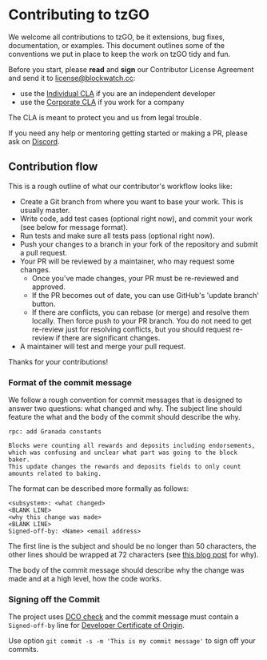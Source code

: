 # Contributing to tzGO

We welcome all contributions to tzGO, be it extensions, bug fixes, documentation, or examples. This document outlines some of the conventions we put in place to keep the work on tzGO tidy and fun.

Before you start, please **read** and **sign** our Contributor License Agreement and send it to license@blockwatch.cc:

- use the [Individual CLA](https://github.com/blockwatch-cc/CLA/blob/master/ICLA.pdf) if you are an independent developer
- use the [Corporate CLA](https://github.com/blockwatch-cc/CLA/blob/master/CCLA.pdf) if you work for a company

The CLA is meant to protect you and us from legal trouble.

If you need any help or mentoring getting started or making a PR, please ask on [Discord](https://discord.gg/D5e98Hw).


## Contribution flow

This is a rough outline of what our contributor's workflow looks like:

- Create a Git branch from where you want to base your work. This is usually master.
- Write code, add test cases (optional right now), and commit your work (see below for message format).
- Run tests and make sure all tests pass (optional right now).
- Push your changes to a branch in your fork of the repository and submit a pull request.
- Your PR will be reviewed by a maintainer, who may request some changes.
  * Once you've made changes, your PR must be re-reviewed and approved.
  * If the PR becomes out of date, you can use GitHub's 'update branch' button.
  * If there are conflicts, you can rebase (or merge) and resolve them locally. Then force push to your PR branch.
    You do not need to get re-review just for resolving conflicts, but you should request re-review if there are significant changes.
- A maintainer will test and merge your pull request.

Thanks for your contributions!

### Format of the commit message

We follow a rough convention for commit messages that is designed to answer two
questions: what changed and why. The subject line should feature the what and
the body of the commit should describe the why.

```
rpc: add Granada constants

Blocks were counting all rewards and deposits including endorsements,
which was confusing and unclear what part was going to the block baker.
This update changes the rewards and deposits fields to only count
amounts related to baking.
```

The format can be described more formally as follows:

```
<subsystem>: <what changed>
<BLANK LINE>
<why this change was made>
<BLANK LINE>
Signed-off-by: <Name> <email address>
```

The first line is the subject and should be no longer than 50 characters, the other lines should be wrapped at 72 characters (see [this blog post](https://preslav.me/2015/02/21/what-s-with-the-50-72-rule/) for why).

The body of the commit message should describe why the change was made and at a high level, how the code works.

### Signing off the Commit

The project uses [DCO check](https://github.com/probot/dco#how-it-works) and the commit message must contain a `Signed-off-by` line for [Developer Certificate of Origin](https://developercertificate.org/).

Use option `git commit -s -m 'This is my commit message'` to sign off your commits.
